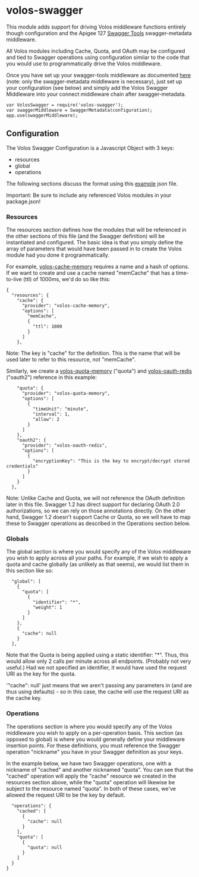 # volos-swagger

This module adds support for driving Volos middleware functions entirely though configuration and the Apigee 127
 [Swagger Tools](https://www.npmjs.org/package/swagger-tools) swagger-metadata middleware.

All Volos modules including Cache, Quota, and OAuth may be configured and tied to Swagger operations using
 configuration similar to the code that you would use to programmatically drive the Volos middleware. 

Once you have set up your swagger-tools middleware as documented [here](https://github.com/apigee-127/swagger-tools)
(note: only the swagger-metadata middleware is necessary), just set up your configuration (see below) and simply add 
the Volos Swagger Middleware into your connect middleware chain after swagger-metadata.  
    
    var VolosSwagger = require('volos-swagger');
    var swaggerMiddleware = SwaggerMetadata(configuration); 
    app.use(swaggerMiddleware);

## Configuration

The Volos Swagger Configuration is a Javascript Object with 3 keys:
 
 * resources
 * global
 * operations
 
The following sections discuss the format using this [example](test/support/volos.json) json file.  

Important: Be sure to include any referenced Volos modules in your package.json!   

### Resources

The resources section defines how the modules that will be referenced in the other sections of this file (and the 
Swagger definition) will be instantiated and configured. The basic idea is that you simply define the array of 
parameters that would have been passed in to create the Volos module had you done it programmatically.
 
For example, [volos-cache-memory](../cache/memory/README.md) requires a name and a hash of options. If we want to create
and use a cache named "memCache" that has a time-to-live (ttl) of 1000ms, we'd do so like this: 

    {
      "resources": {
        "cache": {
          "provider": "volos-cache-memory",
          "options": [
            "memCache",
            {
              "ttl": 1000
            }
          ]
        },

Note: The key is "cache" for the definition. This is the name that will be used later to refer to this resource, not
"memCache".

Similarly, we create a [volos-quota-memory](../quota/memory/README.md) ("quota") and 
[volos-oauth-redis](../oauth/redis/README.md) ("oauth2") reference in this example: 

        "quota": {
          "provider": "volos-quota-memory",
          "options": [
            {
              "timeUnit": "minute",
              "interval": 1,
              "allow": 2
            }
          ]
        },
        "oauth2": {
          "provider": "volos-oauth-redis",
          "options": [
            {
              "encryptionKey": "This is the key to encrypt/decrypt stored credentials"
            }
          ]
        }
      },

Note: Unlike Cache and Quota, we will not reference the OAuth definition later in this file. Swagger 1.2 has direct 
support for declaring OAuth 2.0 authorizations, so we can rely on those annotations directly. On the other hand,
Swagger 1.2 doesn't support Cache or Quota, so we will have to map these to Swagger operations as described in the
Operations section below.
      
### Globals

The global section is where you would specify any of the Volos middleware you wish to apply across all your paths. For
example, if we wish to apply a quota and cache globally (as unlikely as that seems), we would list them in this section 
like so: 
      
      "global": [
        {
          "quota": [
            {
              "identifier": "*",
              "weight": 1
            }
          ]
        },
        {
          "cache": null
        }
      ],

Note that the Quota is being applied using a static identifier: "*". Thus, this would allow only 2 calls per minute
across all endpoints. (Probably not very useful.) Had we not specified an identifier, it would have used the request URI 
as the key for the quota.

'"cache": null' just means that we aren't passing any parameters in (and are thus using defaults) - so in this case,
 the cache will use the request URI as the cache key.

### Operations

The operations section is where you would specify any of the Volos middleware you wish to apply on a per-operation
basis. This section (as opposed to global) is where you would generally define your middleware insertion points. For
these definitions, you must reference the Swagger operation "nickname" you have in your Swagger definition as your
keys. 

In the example below, we have two Swagger operations, one with a nickname of "cached" and another nicknamed
"quota". You can see that the "cached" operation will apply the "cache" resource we created in the resources section
above, while the "quota" operation will likewise be subject to the resource named "quota". In both of these cases,
we've allowed the request URI to be the key by default.

      
      "operations": {
        "cached": [
          {
            "cache": null
          }
        ],
        "quota": [
          {
            "quota": null
          }
        ]
      }
    }
